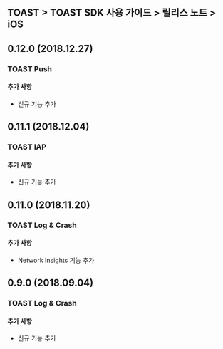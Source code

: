 ## TOAST > TOAST SDK 사용 가이드 > 릴리스 노트 > iOS

## 0.12.0 (2018.12.27)

### TOAST Push

#### 추가 사항

* 신규 기능 추가

## 0.11.1 (2018.12.04)

### TOAST IAP

#### 추가 사항

* 신규 기능 추가


## 0.11.0 (2018.11.20)

### TOAST Log & Crash

#### 추가 사항

* Network Insights 기능 추가


## 0.9.0 (2018.09.04)

### TOAST Log & Crash

#### 추가 사항

* 신규 기능 추가